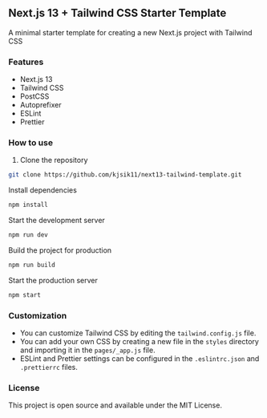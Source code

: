 ## Next.js 13 + Tailwind CSS Starter Template

A minimal starter template for creating a new Next.js project with Tailwind CSS

### Features

- Next.js 13
- Tailwind CSS
- PostCSS
- Autoprefixer
- ESLint
- Prettier

### How to use

1. Clone the repository
```bash
git clone https://github.com/kjsik11/next13-tailwind-template.git
```
Install dependencies
```bash
npm install
```
Start the development server
```bash
npm run dev
```
Build the project for production
```bash
npm run build
```
Start the production server
```bash
npm start
```
### Customization

* You can customize Tailwind CSS by editing the `tailwind.config.js` file.
* You can add your own CSS by creating a new file in the `styles` directory and importing it in the `pages/_app.js` file.
* ESLint and Prettier settings can be configured in the `.eslintrc.json` and `.prettierrc` files.

### License
This project is open source and available under the MIT License.

